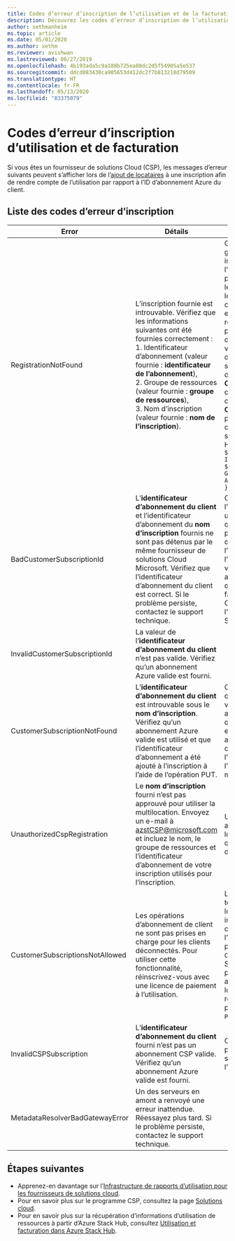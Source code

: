 ```yaml
---
title: Codes d’erreur d’inscription de l’utilisation et de la facturation dans Azure Stack Hub
description: Découvrez les codes d’erreur d’inscription de l’utilisation et de la facturation dans Azure Stack Hub.
author: sethmanheim
ms.topic: article
ms.date: 05/01/2020
ms.author: sethm
ms.reviewer: avishwan
ms.lastreviewed: 06/27/2019
ms.openlocfilehash: 4b193ada5c9a188b725ea88dc2d5f54905a5e537
ms.sourcegitcommit: ddcd083430ca905653d412dc2f7b813218d79509
ms.translationtype: HT
ms.contentlocale: fr-FR
ms.lasthandoff: 05/13/2020
ms.locfileid: "83375079"
---
```

# <a name="usage-and-billing-registration-error-codes"></a>Codes d’erreur d’inscription d’utilisation et de facturation

Si vous êtes un fournisseur de solutions Cloud (CSP), les messages d’erreur suivants peuvent s’afficher lors de l’[ajout de locataires](azure-stack-csp-ref-operations.md#add-tenant-to-registration) à une inscription afin de rendre compte de l’utilisation par rapport à l’ID d’abonnement Azure du client.

## <a name="list-of-registration-error-codes"></a>Liste des codes d’erreur d’inscription

| Error   | Détails  | Commentaires  |
|---|---|---|
| RegistrationNotFound | L’inscription fournie est introuvable. Vérifiez que les informations suivantes ont été fournies correctement :<br>1. Identificateur d’abonnement (valeur fournie : **identificateur de l’abonnement**),<br>2. Groupe de ressources (valeur fournie : **groupe de ressources**),<br>3. Nom d’inscription (valeur fournie : **nom de l’inscription**). | Cette erreur se produit généralement quand les informations pointant vers l’inscription initiale ne sont pas correctes. Pour vérifier le groupe de ressources et le nom de votre inscription, consultez le portail Azure, en répertoriant toutes les ressources. Si vous trouvez plusieurs ressources d’inscription, examinez la valeur **CloudDeploymentID** dans les propriétés, puis sélectionnez l’inscription dont la valeur **CloudDeploymentID** correspond à celle de votre cloud. Pour trouver la valeur **CloudDeploymentID**, vous pouvez utiliser la commande PowerShell suivante sur Azure Stack Hub :<br>`$azureStackStampInfo = Invoke-Command -Session $session -ScriptBlock { Get-AzureStackStampInformation }` |
| BadCustomerSubscriptionId | L’**identificateur d’abonnement du client** et l’identificateur d’abonnement du **nom d’inscription** fournis ne sont pas détenus par le même fournisseur de solutions Cloud Microsoft. Vérifiez que l’identificateur d’abonnement du client est correct. Si le problème persiste, contactez le support technique. | Cette erreur survient quand l’abonnement du client est un abonnement CSP, mais qu’il est associé à un partenaire CSP différent de celui auquel est associé l’abonnement utilisé pour l’inscription initiale. Cette vérification est effectuée afin d’éviter une situation qui entraînerait la facturation d’un partenaire CSP non responsable de l’environnement Azure Stack Hub utilisé. |
| InvalidCustomerSubscriptionId  | La valeur de l’**identificateur d’abonnement du client** n’est pas valide. Vérifiez qu’un abonnement Azure valide est fourni. |   |
| CustomerSubscriptionNotFound  | L’**identificateur d’abonnement du client** est introuvable sous le **nom d’inscription**. Vérifiez qu’un abonnement Azure valide est utilisé et que l’identificateur d’abonnement a été ajouté à l’inscription à l’aide de l’opération PUT. | Cette erreur se produit quand vous tentez de vérifier qu’un locataire a été ajouté à un abonnement et que l’abonnement du client est introuvable pour être associé à l’inscription. Le client n’a pas été ajouté à l’inscription, ou l’ID de l’abonnement a été écrit de manière incorrecte. |
| UnauthorizedCspRegistration | Le **nom d’inscription** fourni n’est pas approuvé pour utiliser la multilocation. Envoyez un e-mail à azstCSP@microsoft.com et incluez le nom, le groupe de ressources et l’identificateur d’abonnement de votre inscription utilisés pour l’inscription. | Une inscription doit être approuvée pour la multi-location par Microsoft avant que vous puissiez y ajouter des locataires. |
| CustomerSubscriptionsNotAllowed | Les opérations d’abonnement de client ne sont pas prises en charge pour les clients déconnectés. Pour utiliser cette fonctionnalité, réinscrivez-vous avec une licence de paiement à l’utilisation. | L’inscription à laquelle vous tentez d’ajouter des locataires est une inscription de capacité. Par conséquent, lorsque l’inscription a été créée, le paramètre `BillingModel Capacity` a été utilisé. Seules les inscriptions avec paiement à l’utilisation sont autorisées à ajouter des locataires. Vous devez vous réinscrire en utilisant le paramètre `BillingModel PayAsYouUse`. |
| InvalidCSPSubscription | L’**identificateur d’abonnement du client** fourni n’est pas un abonnement CSP valide. Vérifiez qu’un abonnement Azure valide est fourni. | Cette erreur est probablement due à une saisie incorrecte de l’abonnement du client. |
| MetadataResolverBadGatewayError | Un des serveurs en amont a renvoyé une erreur inattendue. Réessayez plus tard. Si le problème persiste, contactez le support technique. |

## <a name="next-steps"></a>Étapes suivantes

- Apprenez-en davantage sur l’[Infrastructure de rapports d’utilisation pour les fournisseurs de solutions cloud](azure-stack-csp-ref-infrastructure.md).
- Pour en savoir plus sur le programme CSP, consultez la page [Solutions cloud](https://partner.microsoft.com/solutions/microsoft-cloud-solutions).
- Pour en savoir plus sur la récupération d’informations d’utilisation de ressources à partir d’Azure Stack Hub, consultez [Utilisation et facturation dans Azure Stack Hub](azure-stack-billing-and-chargeback.md).

